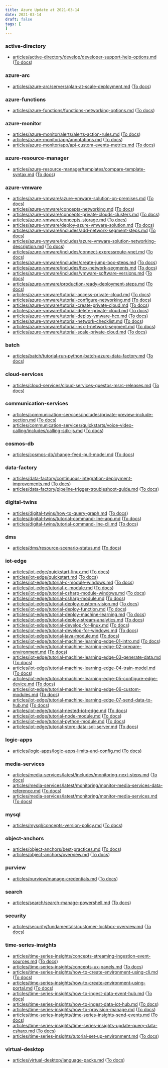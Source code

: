 ```yaml
---
title: Azure Update at 2021-03-14
date: 2021-03-14
draft: false
tags: [
]
---
```


### active-directory
- [articles/active-directory/develop/developer-support-help-options.md](https://github.com/MicrosoftDocs/azure-docs/compare/26020bd..f55e683#diff-b2a519c0d7825699990227a6fa189a1a4f7ba8ea4aaee210b544461d0eeb8a1f) ([To docs](https://docs.microsoft.com/en-us/azure/active-directory/develop/developer-support-help-options?WT.mc_id=AZ-MVP-5003408))
    
### azure-arc
- [articles/azure-arc/servers/plan-at-scale-deployment.md](https://github.com/MicrosoftDocs/azure-docs/compare/26020bd..f55e683#diff-856672317cf5a8bf83cc1d5d5e0d19348ecbb75b0f155ef7cac7a0c645fdf82b) ([To docs](https://docs.microsoft.com/en-us/azure/azure-arc/servers/plan-at-scale-deployment?WT.mc_id=AZ-MVP-5003408))
    
### azure-functions
- [articles/azure-functions/functions-networking-options.md](https://github.com/MicrosoftDocs/azure-docs/compare/26020bd..f55e683#diff-5f5d37cc47f2737a2572fe0f5d4c2295cb1554afadeedc6b2dcd37085130b08f) ([To docs](https://docs.microsoft.com/en-us/azure/azure-functions/functions-networking-options?WT.mc_id=AZ-MVP-5003408))
    
### azure-monitor
- [articles/azure-monitor/alerts/alerts-action-rules.md](https://github.com/MicrosoftDocs/azure-docs/compare/26020bd..f55e683#diff-ffc14426a5b1275f7ebbb069c48e6edd4300b5dbda2cc0b6d22eba8edb92687f) ([To docs](https://docs.microsoft.com/en-us/azure/azure-monitor/alerts/alerts-action-rules?WT.mc_id=AZ-MVP-5003408))
- [articles/azure-monitor/app/annotations.md](https://github.com/MicrosoftDocs/azure-docs/compare/26020bd..f55e683#diff-9b92bf83360aa379cffc50780bc1cf7e2e4dea7792079a7bab984b0eb76af43f) ([To docs](https://docs.microsoft.com/en-us/azure/azure-monitor/app/annotations?WT.mc_id=AZ-MVP-5003408))
- [articles/azure-monitor/app/api-custom-events-metrics.md](https://github.com/MicrosoftDocs/azure-docs/compare/26020bd..f55e683#diff-6c1c022d8e592ccffb2ffcff84a9a4352ae24af6c4606fdcb4a485725af8edd2) ([To docs](https://docs.microsoft.com/en-us/azure/azure-monitor/app/api-custom-events-metrics?WT.mc_id=AZ-MVP-5003408))
    
### azure-resource-manager
- [articles/azure-resource-manager/templates/compare-template-syntax.md](https://github.com/MicrosoftDocs/azure-docs/compare/26020bd..f55e683#diff-d8cafe58ef458d71fc79432e2b18413dd9cad25231d2da464e1af394452b7f78) ([To docs](https://docs.microsoft.com/en-us/azure/azure-resource-manager/templates/compare-template-syntax?WT.mc_id=AZ-MVP-5003408))
    
### azure-vmware
- [articles/azure-vmware/azure-vmware-solution-on-premises.md](https://github.com/MicrosoftDocs/azure-docs/compare/26020bd..f55e683#diff-918c992365ccdfe86f8f4acb7f477069152eab7248a7bea6f86eddb56330424a) ([To docs](https://docs.microsoft.com/en-us/azure/azure-vmware/azure-vmware-solution-on-premises?WT.mc_id=AZ-MVP-5003408))
- [articles/azure-vmware/concepts-networking.md](https://github.com/MicrosoftDocs/azure-docs/compare/26020bd..f55e683#diff-dd0477e5142052fac6a9a063b6d6696cb392bb3c9f3a8962bb45859693a038ec) ([To docs](https://docs.microsoft.com/en-us/azure/azure-vmware/concepts-networking?WT.mc_id=AZ-MVP-5003408))
- [articles/azure-vmware/concepts-private-clouds-clusters.md](https://github.com/MicrosoftDocs/azure-docs/compare/26020bd..f55e683#diff-2e521c119bfe8a04ab08d9e99b3f538acf8302a664d6b1d8fcd2bb7d938f8172) ([To docs](https://docs.microsoft.com/en-us/azure/azure-vmware/concepts-private-clouds-clusters?WT.mc_id=AZ-MVP-5003408))
- [articles/azure-vmware/concepts-storage.md](https://github.com/MicrosoftDocs/azure-docs/compare/26020bd..f55e683#diff-7cdb607eac7dd542a116aa470030381e7fab749b8a766ad1f7463355a430e17f) ([To docs](https://docs.microsoft.com/en-us/azure/azure-vmware/concepts-storage?WT.mc_id=AZ-MVP-5003408))
- [articles/azure-vmware/deploy-azure-vmware-solution.md](https://github.com/MicrosoftDocs/azure-docs/compare/26020bd..f55e683#diff-066a208cdd66aa3c902ad550ad6ec5bb7a61448270e1473d9db5417ee2844f99) ([To docs](https://docs.microsoft.com/en-us/azure/azure-vmware/deploy-azure-vmware-solution?WT.mc_id=AZ-MVP-5003408))
- [articles/azure-vmware/includes/add-network-segment-steps.md](https://github.com/MicrosoftDocs/azure-docs/compare/26020bd..f55e683#diff-488bf0354ce76276dbbb13f231793c28600c5b6608a3910e43c0091f84e708a4) ([To docs](https://docs.microsoft.com/en-us/azure/azure-vmware/includes/add-network-segment-steps?WT.mc_id=AZ-MVP-5003408))
- [articles/azure-vmware/includes/azure-vmware-solution-networking-description.md](https://github.com/MicrosoftDocs/azure-docs/compare/26020bd..f55e683#diff-86fa7b7f5785a3dab04d0875c55d6572d832820487ea2e34179a8fcc09ee745e) ([To docs](https://docs.microsoft.com/en-us/azure/azure-vmware/includes/azure-vmware-solution-networking-description?WT.mc_id=AZ-MVP-5003408))
- [articles/azure-vmware/includes/connect-expressroute-vnet.md](https://github.com/MicrosoftDocs/azure-docs/compare/26020bd..f55e683#diff-dccde7266de4ae03604f78bb5e58309cce0ddd2c8248e2ba73981498b3e7ed5e) ([To docs](https://docs.microsoft.com/en-us/azure/azure-vmware/includes/connect-expressroute-vnet?WT.mc_id=AZ-MVP-5003408))
- [articles/azure-vmware/includes/create-jump-box-steps.md](https://github.com/MicrosoftDocs/azure-docs/compare/26020bd..f55e683#diff-42fe2ba767224d3961d7cc7de95b1e7472eb3e597e1b61e9a00c4402c77c2bdc) ([To docs](https://docs.microsoft.com/en-us/azure/azure-vmware/includes/create-jump-box-steps?WT.mc_id=AZ-MVP-5003408))
- [articles/azure-vmware/includes/hcx-network-segments.md](https://github.com/MicrosoftDocs/azure-docs/compare/26020bd..f55e683#diff-f46757f44730032d37da0f17dc3a06bafa0541084d0584c71111419471e57c7a) ([To docs](https://docs.microsoft.com/en-us/azure/azure-vmware/includes/hcx-network-segments?WT.mc_id=AZ-MVP-5003408))
- [articles/azure-vmware/includes/vmware-software-versions.md](https://github.com/MicrosoftDocs/azure-docs/compare/26020bd..f55e683#diff-c527416cc35c4632de9e855cb096b9eb70883626386b7d2faed9a66e3d919bef) ([To docs](https://docs.microsoft.com/en-us/azure/azure-vmware/includes/vmware-software-versions?WT.mc_id=AZ-MVP-5003408))
- [articles/azure-vmware/production-ready-deployment-steps.md](https://github.com/MicrosoftDocs/azure-docs/compare/26020bd..f55e683#diff-1bdca3a185bce4ce69e3327f60b0933c4038627ccc6c1fcd1066c66609b14e6c) ([To docs](https://docs.microsoft.com/en-us/azure/azure-vmware/production-ready-deployment-steps?WT.mc_id=AZ-MVP-5003408))
- [articles/azure-vmware/tutorial-access-private-cloud.md](https://github.com/MicrosoftDocs/azure-docs/compare/26020bd..f55e683#diff-ab104c8153cec294916b68cad68ef21bf439deedd9ea3a7bd748fc50cea15fda) ([To docs](https://docs.microsoft.com/en-us/azure/azure-vmware/tutorial-access-private-cloud?WT.mc_id=AZ-MVP-5003408))
- [articles/azure-vmware/tutorial-configure-networking.md](https://github.com/MicrosoftDocs/azure-docs/compare/26020bd..f55e683#diff-79c91db5788c333f67915d47711b00414ec650c487aa1589f209fe20cf613c89) ([To docs](https://docs.microsoft.com/en-us/azure/azure-vmware/tutorial-configure-networking?WT.mc_id=AZ-MVP-5003408))
- [articles/azure-vmware/tutorial-create-private-cloud.md](https://github.com/MicrosoftDocs/azure-docs/compare/26020bd..f55e683#diff-1d59ad4aca1cf1b89b7663207b7ad6c5d8df9b3b5f4782007e15beaa695058af) ([To docs](https://docs.microsoft.com/en-us/azure/azure-vmware/tutorial-create-private-cloud?WT.mc_id=AZ-MVP-5003408))
- [articles/azure-vmware/tutorial-delete-private-cloud.md](https://github.com/MicrosoftDocs/azure-docs/compare/26020bd..f55e683#diff-8deaf6789bceb4ce3992a33ffb46736810bafed19b1c42a337fc7478d2e28d52) ([To docs](https://docs.microsoft.com/en-us/azure/azure-vmware/tutorial-delete-private-cloud?WT.mc_id=AZ-MVP-5003408))
- [articles/azure-vmware/tutorial-deploy-vmware-hcx.md](https://github.com/MicrosoftDocs/azure-docs/compare/26020bd..f55e683#diff-94554b520a3787421fe3c302c90a0a5f45a1e74915c739363730bc81c1fa592b) ([To docs](https://docs.microsoft.com/en-us/azure/azure-vmware/tutorial-deploy-vmware-hcx?WT.mc_id=AZ-MVP-5003408))
- [articles/azure-vmware/tutorial-network-checklist.md](https://github.com/MicrosoftDocs/azure-docs/compare/26020bd..f55e683#diff-58f462951da9b07f7c9e25e14ae2034b6907e9a6e4c881485afb50b5de24ee7a) ([To docs](https://docs.microsoft.com/en-us/azure/azure-vmware/tutorial-network-checklist?WT.mc_id=AZ-MVP-5003408))
- [articles/azure-vmware/tutorial-nsx-t-network-segment.md](https://github.com/MicrosoftDocs/azure-docs/compare/26020bd..f55e683#diff-ac2e1ca559f0255f4ec56043ddbc82e7ee79130265ac82d6260b8d17696ec47b) ([To docs](https://docs.microsoft.com/en-us/azure/azure-vmware/tutorial-nsx-t-network-segment?WT.mc_id=AZ-MVP-5003408))
- [articles/azure-vmware/tutorial-scale-private-cloud.md](https://github.com/MicrosoftDocs/azure-docs/compare/26020bd..f55e683#diff-d73ca43759f9956ee171634309ed5e05f5afb72b593264670f667b3fa5ef3deb) ([To docs](https://docs.microsoft.com/en-us/azure/azure-vmware/tutorial-scale-private-cloud?WT.mc_id=AZ-MVP-5003408))
    
### batch
- [articles/batch/tutorial-run-python-batch-azure-data-factory.md](https://github.com/MicrosoftDocs/azure-docs/compare/26020bd..f55e683#diff-7f50e58af14b7b9c2a94b6bb11d66c38216bac2e565c14fa8f5cd563925f06b6) ([To docs](https://docs.microsoft.com/en-us/azure/batch/tutorial-run-python-batch-azure-data-factory?WT.mc_id=AZ-MVP-5003408))
    
### cloud-services
- [articles/cloud-services/cloud-services-guestos-msrc-releases.md](https://github.com/MicrosoftDocs/azure-docs/compare/26020bd..f55e683#diff-dfea42c10b3a549943461ddb51682e763f8e65b133552981d4a8abff02c74b11) ([To docs](https://docs.microsoft.com/en-us/azure/cloud-services/cloud-services-guestos-msrc-releases?WT.mc_id=AZ-MVP-5003408))
    
### communication-services
- [articles/communication-services/includes/private-preview-include-section.md](https://github.com/MicrosoftDocs/azure-docs/compare/26020bd..f55e683#diff-b44185b51889694231244f82fcb2390cd765cd26f9ab724be9847d3929f9c64e) ([To docs](https://docs.microsoft.com/en-us/azure/communication-services/includes/private-preview-include-section?WT.mc_id=AZ-MVP-5003408))
- [articles/communication-services/quickstarts/voice-video-calling/includes/calling-sdk-js.md](https://github.com/MicrosoftDocs/azure-docs/compare/26020bd..f55e683#diff-d5f6833ecae17b292fc2108e4373066f57bcab2ff43906d69bde92389f1210de) ([To docs](https://docs.microsoft.com/en-us/azure/communication-services/quickstarts/voice-video-calling/includes/calling-sdk-js?WT.mc_id=AZ-MVP-5003408))
    
### cosmos-db
- [articles/cosmos-db/change-feed-pull-model.md](https://github.com/MicrosoftDocs/azure-docs/compare/26020bd..f55e683#diff-11ab59cd8acac0ed266591210a81405ce32f0019b146a3de41d868ce77f5e315) ([To docs](https://docs.microsoft.com/en-us/azure/cosmos-db/change-feed-pull-model?WT.mc_id=AZ-MVP-5003408))
    
### data-factory
- [articles/data-factory/continuous-integration-deployment-improvements.md](https://github.com/MicrosoftDocs/azure-docs/compare/26020bd..f55e683#diff-b8877f9b0d32567b7365669e7fcf8ef2a6324ddeeb3408af681a03a0170dbea5) ([To docs](https://docs.microsoft.com/en-us/azure/data-factory/continuous-integration-deployment-improvements?WT.mc_id=AZ-MVP-5003408))
- [articles/data-factory/pipeline-trigger-troubleshoot-guide.md](https://github.com/MicrosoftDocs/azure-docs/compare/26020bd..f55e683#diff-5d991e6bfc6921509024e0b92d3e2910d6f87c04b8d6f0e65505d3db9d3e122e) ([To docs](https://docs.microsoft.com/en-us/azure/data-factory/pipeline-trigger-troubleshoot-guide?WT.mc_id=AZ-MVP-5003408))
    
### digital-twins
- [articles/digital-twins/how-to-query-graph.md](https://github.com/MicrosoftDocs/azure-docs/compare/26020bd..f55e683#diff-a240462a170408098660b62bf6b16097c343f44061ebf5ea2bbe7899e8a0da1e) ([To docs](https://docs.microsoft.com/en-us/azure/digital-twins/how-to-query-graph?WT.mc_id=AZ-MVP-5003408))
- [articles/digital-twins/tutorial-command-line-app.md](https://github.com/MicrosoftDocs/azure-docs/compare/26020bd..f55e683#diff-207a8e997bd9c1cc434fe8b2db282ec44e3ea53baf4cc6f2829cc5a0bd688cab) ([To docs](https://docs.microsoft.com/en-us/azure/digital-twins/tutorial-command-line-app?WT.mc_id=AZ-MVP-5003408))
- [articles/digital-twins/tutorial-command-line-cli.md](https://github.com/MicrosoftDocs/azure-docs/compare/26020bd..f55e683#diff-4390cfc6220cdac4510e017e0ab82e989dad236dffac6951fe2baeb5bb148c0d) ([To docs](https://docs.microsoft.com/en-us/azure/digital-twins/tutorial-command-line-cli?WT.mc_id=AZ-MVP-5003408))
    
### dms
- [articles/dms/resource-scenario-status.md](https://github.com/MicrosoftDocs/azure-docs/compare/26020bd..f55e683#diff-b01dffd812b6f55730bfa0bf41585965af26cba0f20f5b646e61be566b5f96d2) ([To docs](https://docs.microsoft.com/en-us/azure/dms/resource-scenario-status?WT.mc_id=AZ-MVP-5003408))
    
### iot-edge
- [articles/iot-edge/quickstart-linux.md](https://github.com/MicrosoftDocs/azure-docs/compare/26020bd..f55e683#diff-0b88f9e32e81d809bf1a7ff327f5ab252c860266da51eb75c540fa977366e64e) ([To docs](https://docs.microsoft.com/en-us/azure/iot-edge/quickstart-linux?WT.mc_id=AZ-MVP-5003408))
- [articles/iot-edge/quickstart.md](https://github.com/MicrosoftDocs/azure-docs/compare/26020bd..f55e683#diff-797ccce86b08e4c3de7fe2d9587ec4a118246704bf99bc2561d54408368030e4) ([To docs](https://docs.microsoft.com/en-us/azure/iot-edge/quickstart?WT.mc_id=AZ-MVP-5003408))
- [articles/iot-edge/tutorial-c-module-windows.md](https://github.com/MicrosoftDocs/azure-docs/compare/26020bd..f55e683#diff-a3efe8b079cafd9a65461dc0af404cc14614f9bc3da6bc9f6fc740454a3a8cfa) ([To docs](https://docs.microsoft.com/en-us/azure/iot-edge/tutorial-c-module-windows?WT.mc_id=AZ-MVP-5003408))
- [articles/iot-edge/tutorial-c-module.md](https://github.com/MicrosoftDocs/azure-docs/compare/26020bd..f55e683#diff-6edcf1597ad79e498b99ccd08f661ac0b1eb7d9d8357282d60920a328fe70745) ([To docs](https://docs.microsoft.com/en-us/azure/iot-edge/tutorial-c-module?WT.mc_id=AZ-MVP-5003408))
- [articles/iot-edge/tutorial-csharp-module-windows.md](https://github.com/MicrosoftDocs/azure-docs/compare/26020bd..f55e683#diff-b03fea3d0e2526dc564d6e66bb8d5dfe3dbbf91cba4b52ecafc65fb1350f0fb6) ([To docs](https://docs.microsoft.com/en-us/azure/iot-edge/tutorial-csharp-module-windows?WT.mc_id=AZ-MVP-5003408))
- [articles/iot-edge/tutorial-csharp-module.md](https://github.com/MicrosoftDocs/azure-docs/compare/26020bd..f55e683#diff-39f524017534fb911f3d0c1dfaac8bf4a6e6bad2b10062cb44a433fdf63780d4) ([To docs](https://docs.microsoft.com/en-us/azure/iot-edge/tutorial-csharp-module?WT.mc_id=AZ-MVP-5003408))
- [articles/iot-edge/tutorial-deploy-custom-vision.md](https://github.com/MicrosoftDocs/azure-docs/compare/26020bd..f55e683#diff-cf33804154dbf4ac28ecd0094279221e71166308405829077735219f061f4f5b) ([To docs](https://docs.microsoft.com/en-us/azure/iot-edge/tutorial-deploy-custom-vision?WT.mc_id=AZ-MVP-5003408))
- [articles/iot-edge/tutorial-deploy-function.md](https://github.com/MicrosoftDocs/azure-docs/compare/26020bd..f55e683#diff-f20c93e1ec737ab07bdcd5b20662ab3bd3902c6e9d66b5e8ad31feb08e71707d) ([To docs](https://docs.microsoft.com/en-us/azure/iot-edge/tutorial-deploy-function?WT.mc_id=AZ-MVP-5003408))
- [articles/iot-edge/tutorial-deploy-machine-learning.md](https://github.com/MicrosoftDocs/azure-docs/compare/26020bd..f55e683#diff-377c06a862743f8f6d1de0c5a6368d3253d52aa27c69d2bfd527496900a494f2) ([To docs](https://docs.microsoft.com/en-us/azure/iot-edge/tutorial-deploy-machine-learning?WT.mc_id=AZ-MVP-5003408))
- [articles/iot-edge/tutorial-deploy-stream-analytics.md](https://github.com/MicrosoftDocs/azure-docs/compare/26020bd..f55e683#diff-21aab317258af031d9355127d29d7961ca2551baed457e63ad4d3632415e4526) ([To docs](https://docs.microsoft.com/en-us/azure/iot-edge/tutorial-deploy-stream-analytics?WT.mc_id=AZ-MVP-5003408))
- [articles/iot-edge/tutorial-develop-for-linux.md](https://github.com/MicrosoftDocs/azure-docs/compare/26020bd..f55e683#diff-614c7bbaff9d73d7b0e0eb9d6777b9766fc8abecd218d39db47c028b12358d6f) ([To docs](https://docs.microsoft.com/en-us/azure/iot-edge/tutorial-develop-for-linux?WT.mc_id=AZ-MVP-5003408))
- [articles/iot-edge/tutorial-develop-for-windows.md](https://github.com/MicrosoftDocs/azure-docs/compare/26020bd..f55e683#diff-b03a1496ce08a2d6244c1fec201817ff3074207f9ccc7a0eeaf5889a313e0319) ([To docs](https://docs.microsoft.com/en-us/azure/iot-edge/tutorial-develop-for-windows?WT.mc_id=AZ-MVP-5003408))
- [articles/iot-edge/tutorial-java-module.md](https://github.com/MicrosoftDocs/azure-docs/compare/26020bd..f55e683#diff-52eb29e554acccfb8d53196cfa4577e2e3229e5f02fb8593486ef3b92b15c9c4) ([To docs](https://docs.microsoft.com/en-us/azure/iot-edge/tutorial-java-module?WT.mc_id=AZ-MVP-5003408))
- [articles/iot-edge/tutorial-machine-learning-edge-01-intro.md](https://github.com/MicrosoftDocs/azure-docs/compare/26020bd..f55e683#diff-fab28d94fdd618d2d75494fc367402135f6e8e5252e90e584d801551bd49a6fa) ([To docs](https://docs.microsoft.com/en-us/azure/iot-edge/tutorial-machine-learning-edge-01-intro?WT.mc_id=AZ-MVP-5003408))
- [articles/iot-edge/tutorial-machine-learning-edge-02-prepare-environment.md](https://github.com/MicrosoftDocs/azure-docs/compare/26020bd..f55e683#diff-a16591d3c6e3b054a73566394b73668a631422c20296d6d4c8911da6897dbf16) ([To docs](https://docs.microsoft.com/en-us/azure/iot-edge/tutorial-machine-learning-edge-02-prepare-environment?WT.mc_id=AZ-MVP-5003408))
- [articles/iot-edge/tutorial-machine-learning-edge-03-generate-data.md](https://github.com/MicrosoftDocs/azure-docs/compare/26020bd..f55e683#diff-a7cc0d8d78a1b0fae9d5d417a02aad569b2c30a3246cd46f0223775b1d47ef5b) ([To docs](https://docs.microsoft.com/en-us/azure/iot-edge/tutorial-machine-learning-edge-03-generate-data?WT.mc_id=AZ-MVP-5003408))
- [articles/iot-edge/tutorial-machine-learning-edge-04-train-model.md](https://github.com/MicrosoftDocs/azure-docs/compare/26020bd..f55e683#diff-63236f7ff6ae71c63f14e2a30d1697331f3a273e107b1fc634139fe6065a40d0) ([To docs](https://docs.microsoft.com/en-us/azure/iot-edge/tutorial-machine-learning-edge-04-train-model?WT.mc_id=AZ-MVP-5003408))
- [articles/iot-edge/tutorial-machine-learning-edge-05-configure-edge-device.md](https://github.com/MicrosoftDocs/azure-docs/compare/26020bd..f55e683#diff-86fea57678c194728fce44a5e967d6fe34f1fc1de1487bb629c70e89146b2935) ([To docs](https://docs.microsoft.com/en-us/azure/iot-edge/tutorial-machine-learning-edge-05-configure-edge-device?WT.mc_id=AZ-MVP-5003408))
- [articles/iot-edge/tutorial-machine-learning-edge-06-custom-modules.md](https://github.com/MicrosoftDocs/azure-docs/compare/26020bd..f55e683#diff-ce197d9ea4404d91f77a0b0c2ee6f9b8e5100aeecc86bb488312ae25090cd8b5) ([To docs](https://docs.microsoft.com/en-us/azure/iot-edge/tutorial-machine-learning-edge-06-custom-modules?WT.mc_id=AZ-MVP-5003408))
- [articles/iot-edge/tutorial-machine-learning-edge-07-send-data-to-hub.md](https://github.com/MicrosoftDocs/azure-docs/compare/26020bd..f55e683#diff-ca80b231652d5dbbd317765b8ed3ed0cfbe7115dc388d7b6d6a70ec209a69516) ([To docs](https://docs.microsoft.com/en-us/azure/iot-edge/tutorial-machine-learning-edge-07-send-data-to-hub?WT.mc_id=AZ-MVP-5003408))
- [articles/iot-edge/tutorial-nested-iot-edge.md](https://github.com/MicrosoftDocs/azure-docs/compare/26020bd..f55e683#diff-acfbb6b40821ba6cca23aecdaff4fd9af8cd60aa4a64b93722e5261d6d0de297) ([To docs](https://docs.microsoft.com/en-us/azure/iot-edge/tutorial-nested-iot-edge?WT.mc_id=AZ-MVP-5003408))
- [articles/iot-edge/tutorial-node-module.md](https://github.com/MicrosoftDocs/azure-docs/compare/26020bd..f55e683#diff-ae6579ba8b1c1ec768b7f9fcd157dd30b1ef161727cfb16d9b9e324571f30a09) ([To docs](https://docs.microsoft.com/en-us/azure/iot-edge/tutorial-node-module?WT.mc_id=AZ-MVP-5003408))
- [articles/iot-edge/tutorial-python-module.md](https://github.com/MicrosoftDocs/azure-docs/compare/26020bd..f55e683#diff-4b2716eea64aa252911d17461bc137e53ff8f444ccec1d69178df66b552ec3cb) ([To docs](https://docs.microsoft.com/en-us/azure/iot-edge/tutorial-python-module?WT.mc_id=AZ-MVP-5003408))
- [articles/iot-edge/tutorial-store-data-sql-server.md](https://github.com/MicrosoftDocs/azure-docs/compare/26020bd..f55e683#diff-2a28544df8eab6710726ec3c8f7023d3fb9ad3d4f987b41434e4621d66a75d18) ([To docs](https://docs.microsoft.com/en-us/azure/iot-edge/tutorial-store-data-sql-server?WT.mc_id=AZ-MVP-5003408))
    
### logic-apps
- [articles/logic-apps/logic-apps-limits-and-config.md](https://github.com/MicrosoftDocs/azure-docs/compare/26020bd..f55e683#diff-48da475fd353b876e6c3a046c87fed9eae7b0ec1b5911bd516b65b8d41105f4c) ([To docs](https://docs.microsoft.com/en-us/azure/logic-apps/logic-apps-limits-and-config?WT.mc_id=AZ-MVP-5003408))
    
### media-services
- [articles/media-services/latest/includes/monitoring-next-steps.md](https://github.com/MicrosoftDocs/azure-docs/compare/26020bd..f55e683#diff-2b16ab568c0c8e7e63f64f1372908211b034be964bcbab264265c38530761047) ([To docs](https://docs.microsoft.com/en-us/azure/media-services/latest/includes/monitoring-next-steps?WT.mc_id=AZ-MVP-5003408))
- [articles/media-services/latest/monitoring/monitor-media-services-data-reference.md](https://github.com/MicrosoftDocs/azure-docs/compare/26020bd..f55e683#diff-5f68fc9ad5a5668548f55e89991a25cff5e1c762fefd247897f8cd25f6976581) ([To docs](https://docs.microsoft.com/en-us/azure/media-services/latest/monitoring/monitor-media-services-data-reference?WT.mc_id=AZ-MVP-5003408))
- [articles/media-services/latest/monitoring/monitor-media-services.md](https://github.com/MicrosoftDocs/azure-docs/compare/26020bd..f55e683#diff-4a414098a44cf14a124d5f51e9bd670b8ff6ee9f073f9d9563df15e8996f4e03) ([To docs](https://docs.microsoft.com/en-us/azure/media-services/latest/monitoring/monitor-media-services?WT.mc_id=AZ-MVP-5003408))
    
### mysql
- [articles/mysql/concepts-version-policy.md](https://github.com/MicrosoftDocs/azure-docs/compare/26020bd..f55e683#diff-ca9247d05ee43a38405f7da02c15ef333cde7aa09b0a36dc7e3156fca6e1dbc1) ([To docs](https://docs.microsoft.com/en-us/azure/mysql/concepts-version-policy?WT.mc_id=AZ-MVP-5003408))
    
### object-anchors
- [articles/object-anchors/best-practices.md](https://github.com/MicrosoftDocs/azure-docs/compare/26020bd..f55e683#diff-047968d60e94de30a7ad10c251d61c1ca9f1b98d3b05f659091a70ffc0451a03) ([To docs](https://docs.microsoft.com/en-us/azure/object-anchors/best-practices?WT.mc_id=AZ-MVP-5003408))
- [articles/object-anchors/overview.md](https://github.com/MicrosoftDocs/azure-docs/compare/26020bd..f55e683#diff-2677267a1a06ba240a71c3bc5cf0bba1cae9302e784638b0f04df7e7d6697406) ([To docs](https://docs.microsoft.com/en-us/azure/object-anchors/overview?WT.mc_id=AZ-MVP-5003408))
    
### purview
- [articles/purview/manage-credentials.md](https://github.com/MicrosoftDocs/azure-docs/compare/26020bd..f55e683#diff-e09fd4f60b94234eef90cf77ac61c17422d16f4a35ea9bd16bd30058d74e81c5) ([To docs](https://docs.microsoft.com/en-us/azure/purview/manage-credentials?WT.mc_id=AZ-MVP-5003408))
    
### search
- [articles/search/search-manage-powershell.md](https://github.com/MicrosoftDocs/azure-docs/compare/26020bd..f55e683#diff-84e19e688255d982b7885f0de5ee227e6be6ac658b96e882094bf81efee22880) ([To docs](https://docs.microsoft.com/en-us/azure/search/search-manage-powershell?WT.mc_id=AZ-MVP-5003408))
    
### security
- [articles/security/fundamentals/customer-lockbox-overview.md](https://github.com/MicrosoftDocs/azure-docs/compare/26020bd..f55e683#diff-a244ba0132dbd535dda6b413fba7aa613eec8a966ab0594bfa18ec9826ba9f13) ([To docs](https://docs.microsoft.com/en-us/azure/security/fundamentals/customer-lockbox-overview?WT.mc_id=AZ-MVP-5003408))
    
### time-series-insights
- [articles/time-series-insights/concepts-streaming-ingestion-event-sources.md](https://github.com/MicrosoftDocs/azure-docs/compare/26020bd..f55e683#diff-7376b86bec3d65c3249ed6e33a284b34a6820ea3688e8d31c46069d7efa8307b) ([To docs](https://docs.microsoft.com/en-us/azure/time-series-insights/concepts-streaming-ingestion-event-sources?WT.mc_id=AZ-MVP-5003408))
- [articles/time-series-insights/concepts-ux-panels.md](https://github.com/MicrosoftDocs/azure-docs/compare/26020bd..f55e683#diff-3bf91c10f35339afa9c9b55dde409dacdc2b92cf20023884cf77aa3cb142bceb) ([To docs](https://docs.microsoft.com/en-us/azure/time-series-insights/concepts-ux-panels?WT.mc_id=AZ-MVP-5003408))
- [articles/time-series-insights/how-to-create-environment-using-cli.md](https://github.com/MicrosoftDocs/azure-docs/compare/26020bd..f55e683#diff-da6b53d8faae0adee09257222772f27ba093b4b3e20ed461de8adc7c553391d3) ([To docs](https://docs.microsoft.com/en-us/azure/time-series-insights/how-to-create-environment-using-cli?WT.mc_id=AZ-MVP-5003408))
- [articles/time-series-insights/how-to-create-environment-using-portal.md](https://github.com/MicrosoftDocs/azure-docs/compare/26020bd..f55e683#diff-f31195c7a9e5b7877d86a81bd9a8100f2b50a5692d4ae35a52cff371d7dd2aff) ([To docs](https://docs.microsoft.com/en-us/azure/time-series-insights/how-to-create-environment-using-portal?WT.mc_id=AZ-MVP-5003408))
- [articles/time-series-insights/how-to-ingest-data-event-hub.md](https://github.com/MicrosoftDocs/azure-docs/compare/26020bd..f55e683#diff-0978c45dc54fa0bdada3a593d3d07b5b37f14f4a9b0f0a8fdcf527e8310072e2) ([To docs](https://docs.microsoft.com/en-us/azure/time-series-insights/how-to-ingest-data-event-hub?WT.mc_id=AZ-MVP-5003408))
- [articles/time-series-insights/how-to-ingest-data-iot-hub.md](https://github.com/MicrosoftDocs/azure-docs/compare/26020bd..f55e683#diff-15c783266ae1cddacc698156da1ddc2d67b7263feed25a6c60b6cfd4be1defd1) ([To docs](https://docs.microsoft.com/en-us/azure/time-series-insights/how-to-ingest-data-iot-hub?WT.mc_id=AZ-MVP-5003408))
- [articles/time-series-insights/how-to-provision-manage.md](https://github.com/MicrosoftDocs/azure-docs/compare/26020bd..f55e683#diff-b14c9e2b1cec8bca8118fab3e6aee125fe56e4d0a476f783ef6bb6eead326128) ([To docs](https://docs.microsoft.com/en-us/azure/time-series-insights/how-to-provision-manage?WT.mc_id=AZ-MVP-5003408))
- [articles/time-series-insights/time-series-insights-send-events.md](https://github.com/MicrosoftDocs/azure-docs/compare/26020bd..f55e683#diff-56f6e5042b57f9acf8f2e17f3c07469b5f6474ebcc70fda00f61b5b6c701095b) ([To docs](https://docs.microsoft.com/en-us/azure/time-series-insights/time-series-insights-send-events?WT.mc_id=AZ-MVP-5003408))
- [articles/time-series-insights/time-series-insights-update-query-data-csharp.md](https://github.com/MicrosoftDocs/azure-docs/compare/26020bd..f55e683#diff-0fc403715ca6a20e0eb811fe221ffc058fc4eb185fd12a007044898870db638e) ([To docs](https://docs.microsoft.com/en-us/azure/time-series-insights/time-series-insights-update-query-data-csharp?WT.mc_id=AZ-MVP-5003408))
- [articles/time-series-insights/tutorial-set-up-environment.md](https://github.com/MicrosoftDocs/azure-docs/compare/26020bd..f55e683#diff-5447978fc321688ff83f97c5084ed65bbd7de8db29a6cacdd9a7c5ad020c46ac) ([To docs](https://docs.microsoft.com/en-us/azure/time-series-insights/tutorial-set-up-environment?WT.mc_id=AZ-MVP-5003408))
    
### virtual-desktop
- [articles/virtual-desktop/language-packs.md](https://github.com/MicrosoftDocs/azure-docs/compare/26020bd..f55e683#diff-9e31ebaa9d54663bc0ea12243289c7fd224d7f570ed52539f1db0a6ce51292b9) ([To docs](https://docs.microsoft.com/en-us/azure/virtual-desktop/language-packs?WT.mc_id=AZ-MVP-5003408))
    
